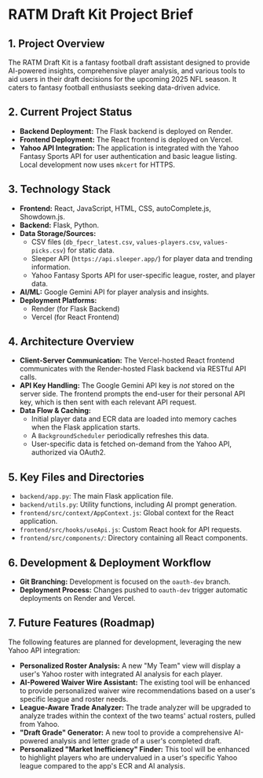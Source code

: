 # RATM Draft Kit Project Brief

## 1. Project Overview
The RATM Draft Kit is a fantasy football draft assistant designed to provide AI-powered insights, comprehensive player analysis, and various tools to aid users in their draft decisions for the upcoming 2025 NFL season. It caters to fantasy football enthusiasts seeking data-driven advice.

## 2. Current Project Status
*   **Backend Deployment:** The Flask backend is deployed on Render.
*   **Frontend Deployment:** The React frontend is deployed on Vercel.
*   **Yahoo API Integration:** The application is integrated with the Yahoo Fantasy Sports API for user authentication and basic league listing. Local development now uses `mkcert` for HTTPS.

## 3. Technology Stack
*   **Frontend:** React, JavaScript, HTML, CSS, autoComplete.js, Showdown.js.
*   **Backend:** Flask, Python.
*   **Data Storage/Sources:**
    *   CSV files (`db_fpecr_latest.csv`, `values-players.csv`, `values-picks.csv`) for static data.
    *   Sleeper API (`https://api.sleeper.app/`) for player data and trending information.
    *   Yahoo Fantasy Sports API for user-specific league, roster, and player data.
*   **AI/ML:** Google Gemini API for player analysis and insights.
*   **Deployment Platforms:**
    *   Render (for Flask Backend)
    *   Vercel (for React Frontend)

## 4. Architecture Overview
*   **Client-Server Communication:** The Vercel-hosted React frontend communicates with the Render-hosted Flask backend via RESTful API calls.
*   **API Key Handling:** The Google Gemini API key is *not* stored on the server side. The frontend prompts the end-user for their personal API key, which is then sent with each relevant API request.
*   **Data Flow & Caching:**
    *   Initial player data and ECR data are loaded into memory caches when the Flask application starts.
    *   A `BackgroundScheduler` periodically refreshes this data.
    *   User-specific data is fetched on-demand from the Yahoo API, authorized via OAuth2.

## 5. Key Files and Directories
*   `backend/app.py`: The main Flask application file.
*   `backend/utils.py`: Utility functions, including AI prompt generation.
*   `frontend/src/context/AppContext.js`: Global context for the React application.
*   `frontend/src/hooks/useApi.js`: Custom React hook for API requests.
*   `frontend/src/components/`: Directory containing all React components.

## 6. Development & Deployment Workflow
*   **Git Branching:** Development is focused on the `oauth-dev` branch.
*   **Deployment Process:** Changes pushed to `oauth-dev` trigger automatic deployments on Render and Vercel.

## 7. Future Features (Roadmap)

The following features are planned for development, leveraging the new Yahoo API integration:

*   **Personalized Roster Analysis:** A new "My Team" view will display a user's Yahoo roster with integrated AI analysis for each player.
*   **AI-Powered Waiver Wire Assistant:** The existing tool will be enhanced to provide personalized waiver wire recommendations based on a user's specific league and roster needs.
*   **League-Aware Trade Analyzer:** The trade analyzer will be upgraded to analyze trades within the context of the two teams' actual rosters, pulled from Yahoo.
*   **"Draft Grade" Generator:** A new tool to provide a comprehensive AI-powered analysis and letter grade of a user's completed draft.
*   **Personalized "Market Inefficiency" Finder:** This tool will be enhanced to highlight players who are undervalued in a user's specific Yahoo league compared to the app's ECR and AI analysis.
